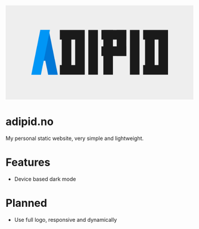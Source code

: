 ![Adipid logo](https://github.com/adipid/adipid.no/blob/master/img/cover.png)
# adipid.no
My personal static website, very simple and lightweight.

# Features
- Device based dark mode

# Planned
- Use full logo, responsive and dynamically